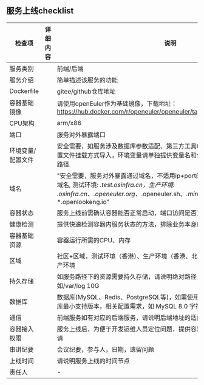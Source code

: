 ## 服务上线checklist
|检查项|详细内容|说明|result|
|--|--|--|--|
|服务类别|		|前端/后端| |
|服务介绍|		|简单描述该服务的功能| |
|Dockerfile|		|gitee/github仓库地址| |
|容器基础镜像|		|请使用openEuler作为基础镜像，下载地址：https://hub.docker.com/r/openeuler/openeuler/tags| |
|CPU架构|		|arm/x86| |
|端口|		|服务对外暴露端口| |
|环境变量/配置文件|		|安全需要，如服务涉及数据库参数适配、第三方工具token，建议使用环境变量或配置文件挂载方式导入，环境变量请单独提供变量名和值，配置文件请提供模板和挂载路径.| |
|域名|		|"安全需要，服务对外暴露通过域名，不适用ip+port的形式，前端服务请确认使用的域名, 测试环境: *.test.osinfra.cn，生产环境: *.osinfra.cn、*.openeuler.org、*.openeuler.sh、*.mindspore.cn、*.opengauss.org、*.openlookeng.io"| |
|容器状态|		|服务上线前需确认容器能否正常启动，端口访问是否正常（请提供自验证报告）| |
|健康检测|		|提供快速检测容器内服务状态的方法，排除业务本身的干扰，便于快速定位问题| |
|容器基础资源|		|容器运行所需的CPU、内存| |
|区域|		|社区+区域，测试环境（香港）、生产环境（香港、北京），例如 mindspore 北京 生产环境| |
|持久存储|		|如服务路径下的资源需要持久存储，请说明绝对路径，以及所需存储空间大小，例如/var/log 10G| |
|数据库|		|数据库(MySQL、Redis、PostgreSQL等)，如需使用数据库，请提供业务所需数据库最小支持版本，相关配置需求，如 MySQL 8.0 字符集UTF8,Redis 5.0 512M | |
|通信|		|前端服务如有对应的后端服务，请说明后端地址的适配方案| |
|容器接入权限|		|服务上线后，为便于开发运维人员定位问题，提供容器日志查看、容器exec权限供申请| |
|串讲纪要|		|会议纪要，参与人，日期，遗留问题| |
|上线时间|		|请说明服务上线的时间节点| |
|责任人|		|- | |
